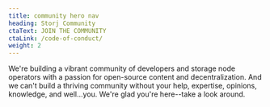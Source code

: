 ```yaml
---
title: community hero nav
heading: Storj Community
ctaText: JOIN THE COMMUNITY
ctaLink: /code-of-conduct/
weight: 2
---
```

We're building a vibrant community of developers and storage node operators with a passion for open-source content and decentralization. And we can't build a thriving community without your help, expertise, opinions, knowledge, and well...you. We're glad you're here--take a look around.
